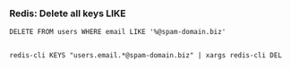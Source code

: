 ### Redis: Delete all keys LIKE
```
DELETE FROM users WHERE email LIKE '%@spam-domain.biz'


redis-cli KEYS "users.email.*@spam-domain.biz" | xargs redis-cli DEL

```
